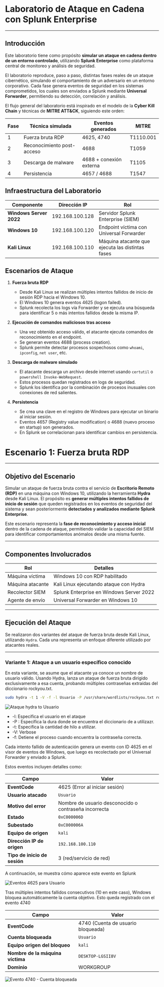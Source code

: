 #  Laboratorio de Ataque en Cadena con Splunk Enterprise

---

##  Introducción  

Este laboratorio tiene como propósito **simular un ataque en cadena dentro de un entorno controlado**, utilizando **Splunk Enterprise** como plataforma central de monitoreo y análisis de seguridad.  

El laboratorio reproduce, paso a paso, distintas fases reales de un ataque cibernético, simulando el comportamiento de un adversario en un entorno corporativo. Cada fase genera eventos de seguridad en los sistemas comprometidos, los cuales son enviados a Splunk mediante **Universal Forwarder**, permitiendo su detección, correlación y análisis.  

El flujo general del laboratorio está inspirado en el modelo de la **Cyber Kill Chain** y técnicas de **MITRE ATT&CK**, siguiendo este orden:  

| Fase | Técnica simulada           | Eventos generados       | MITRE     |
| ---- | -------------------------- | ----------------------- | --------- |
| 1    | Fuerza bruta RDP           | 4625, 4740              | T1110.001 |
| 2    | Reconocimiento post-acceso | 4688                    | T1059     |
| 3    | Descarga de malware        | 4688 + conexión externa | T1105     |
| 4    | Persistencia               | 4657 / 4688             | T1547     |

##  Infraestructura del Laboratorio  

| Componente             | Dirección IP       | Rol                                                |
|------------------------|--------------------|-----------------------------------------------------|
| **Windows Server 2022** | 192.168.100.128     | Servidor Splunk Enterprise (SIEM)                   |
| **Windows 10**          | 192.168.100.120     | Endpoint víctima con Universal Forwarder            |
| **Kali Linux**          | 192.168.100.110     | Máquina atacante que ejecuta las distintas fases    |

## Escenarios de Ataque 

1. **Fuerza bruta RDP**  
   - Desde Kali Linux se realizan múltiples intentos fallidos de inicio de sesión RDP hacia el Windows 10.  
   - El Windows 10 genera eventos 4625 (logon failed).  
   - Splunk recolecta los logs vía Forwarder y se ejecuta una búsqueda para identificar 5 o más intentos fallidos desde la misma IP.  

2. **Ejecución de comandos maliciosos tras acceso**  
   - Una vez obtenido acceso válido, el atacante ejecuta comandos de reconocimiento en el endpoint.  
   - Se generan eventos 4688 (process creation).  
   - Splunk permite detectar procesos sospechosos como `whoami`, `ipconfig`, `net user`, etc.  

3. **Descarga de malware simulado**  
   - El atacante descarga un archivo desde internet usando `certutil` o `powershell Invoke-WebRequest`.  
   - Estos procesos quedan registrados en logs de seguridad.  
   - Splunk los identifica por la combinación de procesos inusuales con conexiones de red salientes.  

4. **Persistencia**  
   - Se crea una clave en el registro de Windows para ejecutar un binario al iniciar sesión.  
   - Eventos 4657 (Registry value modification) o 4688 (nuevo proceso en startup) son generados.  
   - En Splunk se correlacionan para identificar cambios en persistencia.  


#  Escenario 1: Fuerza bruta RDP

---

##  Objetivo del Escenario

Simular un ataque de fuerza bruta contra el servicio de **Escritorio Remoto (RDP)** en una máquina con Windows 10, utilizando la herramienta **Hydra** desde Kali Linux. El propósito es **generar múltiples intentos fallidos de inicio de sesión** que queden registrados en los eventos de seguridad del sistema y sean posteriormente **detectados y analizados mediante Splunk Enterprise**.

Este escenario representa la **fase de reconocimiento y acceso inicial** dentro de la cadena de ataque, permitiendo validar la capacidad del SIEM para identificar comportamientos anómalos desde una misma fuente.

---

##  Componentes Involucrados

| Rol                | Detalles                                        |
|-------------------|-------------------------------------------------|
| Máquina víctima    | Windows 10 con RDP habilitado                  |
| Máquina atacante   | Kali Linux ejecutando ataque con Hydra         |
| Recolector SIEM    | Splunk Enterprise en Windows Server 2022       |
| Agente de envío    | Universal Forwarder en Windows 10              |

---


##  Ejecución del Ataque

Se realizaron dos variantes del ataque de fuerza bruta desde Kali Linux, utilizando `Hydra`. Cada una representa un enfoque diferente utilizado por atacantes reales.

---

###  Variante 1: Ataque a un usuario específico conocido

En esta variante, se asume que el atacante ya conoce un nombre de usuario válido. Usando Hydra, lanza un ataque de fuerza bruta dirigido exclusivamente a esa cuenta, probando múltiples contraseñas extraídas del diccionario rockyou.txt.

```bash
sudo hydra -t 1 -V -f -l Usuario -P /usr/share/wordlists/rockyou.txt rdp://192.168.100.120
```
![Ataque hydra to Usuario](https://github.com/ne1n0/labs/blob/main/splunk-scan-detection/images/user-atk.png)

 - -l: Especifica el usuario en el ataque
 - -P : Especifica la dura donde se encuentra el diccionario de  a utilizazr.
 - -t: Especifica la cantidad de hilo a utilizar.
 - -V: Verbose
 - -f: Detiene el proceso cuando encuentra la contraseña correcta.

Cada intento fallido de autenticación genera un evento con ID 4625 en el visor de eventos de Windows, que luego es recolectado por el Universal Forwarder y enviado a Splunk.

Estos eventos incluyen detalles como:

| Campo                        | Valor                                                 |
| ---------------------------- | ----------------------------------------------------- |
| **EventCode**                | 4625 (Error al iniciar sesión)                        |
| **Usuario atacado**          | `Usuario`                                             |
| **Motivo del error**         | Nombre de usuario desconocido o contraseña incorrecta |
| **Estado**                   | `0xC000006D`                                          |
| **Subestado**                | `0xC000006A`                                          |
| **Equipo de origen**         | `kali`                                                |
| **Dirección IP de origen**   | `192.168.100.110`                                     |
| **Tipo de inicio de sesión** | 3 (red/servicio de red)                               |


A continuación, se muestra cómo aparece este evento en Splunk

![Eventos 4625 para Usuario](https://github.com/ne1n0/labs/blob/main/splunk-scan-detection/images/4625.png)

Tras múltiples intentos fallidos consecutivos (10 en este caso), Windows bloquea automáticamente la cuenta objetivo. Esto queda registrado con el evento 4740

| Campo                            | Valor                              |
| -------------------------------- | ---------------------------------- |
| **EventCode**                    | 4740 (Cuenta de usuario bloqueada) |
| **Cuenta bloqueada**             | `Usuario`                          |
| **Equipo origen del bloqueo**    | `kali`                             |
| **Nombre de la máquina víctima** | `DESKTOP-LGSII8V`                  |
| **Dominio**                      | WORKGROUP                          |


![Evento 4740 - Cuenta bloqueada](https://github.com/ne1n0/labs/blob/main/splunk-scan-detection/images/4740.png)